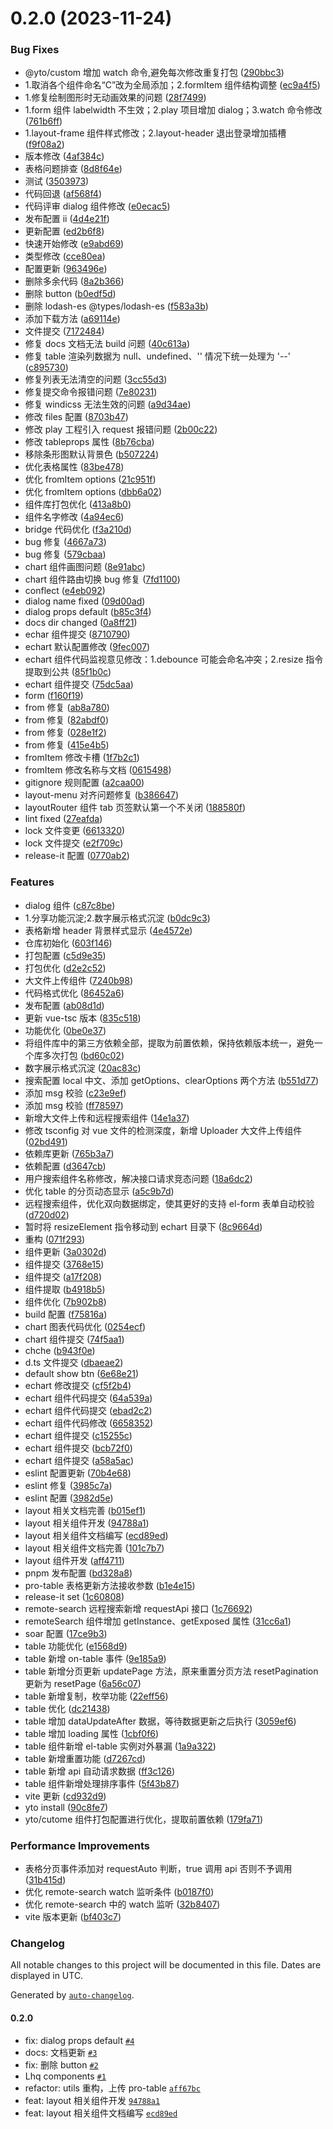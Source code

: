 # 0.2.0 (2023-11-24)

### Bug Fixes

- @yto/custom 增加 watch 命令,避免每次修改重复打包 ([290bbc3](https://git.yto.net.cn/XiAnCenter/XiAn_yto_t/software-development-kit/yto-engine/commits/290bbc369e5a098c1906fe10d35b19c7f2d5da57))
- 1.取消各个组件命名“C”改为全局添加；2.formItem 组件结构调整 ([ec9a4f5](https://git.yto.net.cn/XiAnCenter/XiAn_yto_t/software-development-kit/yto-engine/commits/ec9a4f59e6bbd2b688aa3caf04cd75953f092db3))
- 1.修复绘制图形时无动画效果的问题 ([28f7499](https://git.yto.net.cn/XiAnCenter/XiAn_yto_t/software-development-kit/yto-engine/commits/28f7499c85c1d4cd45b02310fd7a0d365b3f047a))
- 1.form 组件 labelwidth 不生效；2.play 项目增加 dialog；3.watch 命令修改 ([761b6ff](https://git.yto.net.cn/XiAnCenter/XiAn_yto_t/software-development-kit/yto-engine/commits/761b6ffa988d87b83da894a5eede5009229d69e9))
- 1.layout-frame 组件样式修改；2.layout-header 退出登录增加插槽 ([f9f08a2](https://git.yto.net.cn/XiAnCenter/XiAn_yto_t/software-development-kit/yto-engine/commits/f9f08a23704ac624c2132d2f01aa6c188fc1a407))
- 版本修改 ([4af384c](https://git.yto.net.cn/XiAnCenter/XiAn_yto_t/software-development-kit/yto-engine/commits/4af384c1dd1fcdb2a1c3cc93161aa7e356c0ee7e))
- 表格问题排查 ([8d8f64e](https://git.yto.net.cn/XiAnCenter/XiAn_yto_t/software-development-kit/yto-engine/commits/8d8f64e03817c4e000c3e6d14458d7e1038d2d51))
- 测试 ([3503973](https://git.yto.net.cn/XiAnCenter/XiAn_yto_t/software-development-kit/yto-engine/commits/350397354bd9cafdead6f9b009016a3cd6a38c80))
- 代码回退 ([af568f4](https://git.yto.net.cn/XiAnCenter/XiAn_yto_t/software-development-kit/yto-engine/commits/af568f474367dd032dd80afeba54f2dd73ad183a))
- 代码评审 dialog 组件修改 ([e0ecac5](https://git.yto.net.cn/XiAnCenter/XiAn_yto_t/software-development-kit/yto-engine/commits/e0ecac5ca1fc357825104af3fe3a06525936f8df))
- 发布配置 ii ([4d4e21f](https://git.yto.net.cn/XiAnCenter/XiAn_yto_t/software-development-kit/yto-engine/commits/4d4e21f97547b482bd6ce6c46e7e824800ac9947))
- 更新配置 ([ed2b6f8](https://git.yto.net.cn/XiAnCenter/XiAn_yto_t/software-development-kit/yto-engine/commits/ed2b6f8ba7e2cb712130bba94905f0836bee7148))
- 快速开始修改 ([e9abd69](https://git.yto.net.cn/XiAnCenter/XiAn_yto_t/software-development-kit/yto-engine/commits/e9abd6999b48f95538cbc9e9587c876e4eb4a9b7))
- 类型修改 ([cce80ea](https://git.yto.net.cn/XiAnCenter/XiAn_yto_t/software-development-kit/yto-engine/commits/cce80eaf468ec449fd6408aa6551fd12a4d66c7b))
- 配置更新 ([963496e](https://git.yto.net.cn/XiAnCenter/XiAn_yto_t/software-development-kit/yto-engine/commits/963496ec04d4e9b526b8bc9f279170f53ff7cd9f))
- 删除多余代码 ([8a2b366](https://git.yto.net.cn/XiAnCenter/XiAn_yto_t/software-development-kit/yto-engine/commits/8a2b3667312314d982b6e1d073f5c5385d32f625))
- 删除 button ([b0edf5d](https://git.yto.net.cn/XiAnCenter/XiAn_yto_t/software-development-kit/yto-engine/commits/b0edf5dbf5530099f0fbe12ec689f0ef152a714b))
- 删除 lodash-es @types/lodash-es ([f583a3b](https://git.yto.net.cn/XiAnCenter/XiAn_yto_t/software-development-kit/yto-engine/commits/f583a3b745a4c839bedde500b4a6ae972992a618))
- 添加下载方法 ([a69114e](https://git.yto.net.cn/XiAnCenter/XiAn_yto_t/software-development-kit/yto-engine/commits/a69114ec59bb159e9e671b123cbae5a475edba83))
- 文件提交 ([7172484](https://git.yto.net.cn/XiAnCenter/XiAn_yto_t/software-development-kit/yto-engine/commits/7172484e8e9f4d5356e860c97eb0292174c822b7))
- 修复 docs 文档无法 build 问题 ([40c613a](https://git.yto.net.cn/XiAnCenter/XiAn_yto_t/software-development-kit/yto-engine/commits/40c613af2e6110a4050f5aa71ac4b79d1e757492))
- 修复 table 渲染列数据为 null、undefined、'' 情况下统一处理为 '--' ([c895730](https://git.yto.net.cn/XiAnCenter/XiAn_yto_t/software-development-kit/yto-engine/commits/c89573041881dda4fa32e675fcb33b62795a721c))
- 修复列表无法清空的问题 ([3cc55d3](https://git.yto.net.cn/XiAnCenter/XiAn_yto_t/software-development-kit/yto-engine/commits/3cc55d33d577e4476d619ff6d8f7f01e00b30c9d))
- 修复提交命令报错问题 ([7e80231](https://git.yto.net.cn/XiAnCenter/XiAn_yto_t/software-development-kit/yto-engine/commits/7e80231949c4b07e4edd5e356ac95a1d57c291c4))
- 修复 windicss 无法生效的问题 ([a9d34ae](https://git.yto.net.cn/XiAnCenter/XiAn_yto_t/software-development-kit/yto-engine/commits/a9d34ae24cf29978315609e083972d09ffb51e84))
- 修改 files 配置 ([8703b47](https://git.yto.net.cn/XiAnCenter/XiAn_yto_t/software-development-kit/yto-engine/commits/8703b47a75baec834421d291996d4b321b8d00a9))
- 修改 play 工程引入 request 报错问题 ([2b00c22](https://git.yto.net.cn/XiAnCenter/XiAn_yto_t/software-development-kit/yto-engine/commits/2b00c228fbb09731405530a99bb0ea205599960c))
- 修改 tableprops 属性 ([8b76cba](https://git.yto.net.cn/XiAnCenter/XiAn_yto_t/software-development-kit/yto-engine/commits/8b76cbaf3d7680cf1056de7cb95ca35a7ff0eace))
- 移除条形图默认背景色 ([b507224](https://git.yto.net.cn/XiAnCenter/XiAn_yto_t/software-development-kit/yto-engine/commits/b507224deb97a0852ed8b72783684ddc835eb41a))
- 优化表格属性 ([83be478](https://git.yto.net.cn/XiAnCenter/XiAn_yto_t/software-development-kit/yto-engine/commits/83be47826f70283e6c252b13d197490215eacb9c))
- 优化 fromItem options ([21c951f](https://git.yto.net.cn/XiAnCenter/XiAn_yto_t/software-development-kit/yto-engine/commits/21c951fdaf3d772e2d39c5a69b4675317555be82))
- 优化 fromItem options ([dbb6a02](https://git.yto.net.cn/XiAnCenter/XiAn_yto_t/software-development-kit/yto-engine/commits/dbb6a0280c8e147921f2f9eda3d8dab83190c3e6))
- 组件库打包优化 ([413a8b0](https://git.yto.net.cn/XiAnCenter/XiAn_yto_t/software-development-kit/yto-engine/commits/413a8b019c984b6c6f0846bd2e467ce4085820b1))
- 组件名字修改 ([4a94ec6](https://git.yto.net.cn/XiAnCenter/XiAn_yto_t/software-development-kit/yto-engine/commits/4a94ec653a05cf0780f8829f152dfb679f140f21))
- bridge 代码优化 ([f3a210d](https://git.yto.net.cn/XiAnCenter/XiAn_yto_t/software-development-kit/yto-engine/commits/f3a210daf642bfd5fcfc5428828d38d7807a889d))
- bug 修复 ([4667a73](https://git.yto.net.cn/XiAnCenter/XiAn_yto_t/software-development-kit/yto-engine/commits/4667a739549d3ccc8b401d9ecc979cf377d75e9e))
- bug 修复 ([579cbaa](https://git.yto.net.cn/XiAnCenter/XiAn_yto_t/software-development-kit/yto-engine/commits/579cbaa2a05f8b4a8cc342995d9a8a7490000893))
- chart 组件画图问题 ([8e91abc](https://git.yto.net.cn/XiAnCenter/XiAn_yto_t/software-development-kit/yto-engine/commits/8e91abc7cb1d78fdbbe597189eecd83e6fb2e7c7))
- chart 组件路由切换 bug 修复 ([7fd1100](https://git.yto.net.cn/XiAnCenter/XiAn_yto_t/software-development-kit/yto-engine/commits/7fd11003111f84c8f7be57435e97c1ccd055d485))
- conflect ([e4eb092](https://git.yto.net.cn/XiAnCenter/XiAn_yto_t/software-development-kit/yto-engine/commits/e4eb09247c9824920b6795b5c8a8f68ee0ad5995))
- dialog name fixed ([09d00ad](https://git.yto.net.cn/XiAnCenter/XiAn_yto_t/software-development-kit/yto-engine/commits/09d00ada337129b10bac71d19518a57dedc5eb57))
- dialog props default ([b85c3f4](https://git.yto.net.cn/XiAnCenter/XiAn_yto_t/software-development-kit/yto-engine/commits/b85c3f4f94b3905704027dc26d5b7e4f790cc0a8))
- docs dir changed ([0a8ff21](https://git.yto.net.cn/XiAnCenter/XiAn_yto_t/software-development-kit/yto-engine/commits/0a8ff21b6830aa5cebc50b27dfd74162f95c0f31))
- echar 组件提交 ([8710790](https://git.yto.net.cn/XiAnCenter/XiAn_yto_t/software-development-kit/yto-engine/commits/8710790c9d35b3afcff45941efe58cc7bca9dda7))
- echart 默认配置修改 ([9fec007](https://git.yto.net.cn/XiAnCenter/XiAn_yto_t/software-development-kit/yto-engine/commits/9fec0070d927ce8f77745fceab5a0442e47a2494))
- echart 组件代码监视意见修改：1.debounce 可能会命名冲突；2.resize 指令提取到公共 ([85f1b0c](https://git.yto.net.cn/XiAnCenter/XiAn_yto_t/software-development-kit/yto-engine/commits/85f1b0c9a3e03140789ef18ba4b05782931fcd4f))
- echart 组件提交 ([75dc5aa](https://git.yto.net.cn/XiAnCenter/XiAn_yto_t/software-development-kit/yto-engine/commits/75dc5aa856a91dd26ec16e374fc2873336e00034))
- form ([f160f19](https://git.yto.net.cn/XiAnCenter/XiAn_yto_t/software-development-kit/yto-engine/commits/f160f192a03971bb3f5c927c4e1de39aeb4cb70b))
- from 修复 ([ab8a780](https://git.yto.net.cn/XiAnCenter/XiAn_yto_t/software-development-kit/yto-engine/commits/ab8a780a52e2037a166a93a2956cff247a904cef))
- from 修复 ([82abdf0](https://git.yto.net.cn/XiAnCenter/XiAn_yto_t/software-development-kit/yto-engine/commits/82abdf09dae720b6c9aec4b56a7c370bc3b2394e))
- from 修复 ([028e1f2](https://git.yto.net.cn/XiAnCenter/XiAn_yto_t/software-development-kit/yto-engine/commits/028e1f22b50b9608d25299f42d0ba7ee7865720a))
- from 修复 ([415e4b5](https://git.yto.net.cn/XiAnCenter/XiAn_yto_t/software-development-kit/yto-engine/commits/415e4b5cb4da965f840d778a1664c9fa08f05d65))
- fromItem 修改卡槽 ([1f7b2c1](https://git.yto.net.cn/XiAnCenter/XiAn_yto_t/software-development-kit/yto-engine/commits/1f7b2c16875dcd095d0e18275bad9b9ba47209ac))
- fromItem 修改名称与文档 ([0615498](https://git.yto.net.cn/XiAnCenter/XiAn_yto_t/software-development-kit/yto-engine/commits/0615498ea458e7eb109e45a160d69bd0f58d3dda))
- gitignore 规则配置 ([a2caa00](https://git.yto.net.cn/XiAnCenter/XiAn_yto_t/software-development-kit/yto-engine/commits/a2caa00e842e44f2b894aa721caa2b84a1253dc0))
- layout-menu 对齐问题修复 ([b386647](https://git.yto.net.cn/XiAnCenter/XiAn_yto_t/software-development-kit/yto-engine/commits/b38664757d017d2ccfd0a47ea99a483731afb104))
- layoutRouter 组件 tab 页签默认第一个不关闭 ([188580f](https://git.yto.net.cn/XiAnCenter/XiAn_yto_t/software-development-kit/yto-engine/commits/188580febe67a204846ec2ad4db74a006c5976be))
- lint fixed ([27eafda](https://git.yto.net.cn/XiAnCenter/XiAn_yto_t/software-development-kit/yto-engine/commits/27eafda200ca902bc04fbe6aa1e4cfe4f5abd760))
- lock 文件变更 ([6613320](https://git.yto.net.cn/XiAnCenter/XiAn_yto_t/software-development-kit/yto-engine/commits/661332062c27118ec76caccdf9a8ebe07b54530b))
- lock 文件提交 ([e2f709c](https://git.yto.net.cn/XiAnCenter/XiAn_yto_t/software-development-kit/yto-engine/commits/e2f709c16d2e114205b66fd3f1027a37702f2bae))
- release-it 配置 ([0770ab2](https://git.yto.net.cn/XiAnCenter/XiAn_yto_t/software-development-kit/yto-engine/commits/0770ab29306f788138c26b09f0b238f9a945981a))

### Features

- dialog 组件 ([c87c8be](https://git.yto.net.cn/XiAnCenter/XiAn_yto_t/software-development-kit/yto-engine/commits/c87c8be9ee6f4c540c49a96d9066b3e944c0f4a6))
- 1.分享功能沉淀;2.数字展示格式沉淀 ([b0dc9c3](https://git.yto.net.cn/XiAnCenter/XiAn_yto_t/software-development-kit/yto-engine/commits/b0dc9c3993f5be0f40ef8b27b62c74773d4b4b3d))
- 表格新增 header 背景样式显示 ([4e4572e](https://git.yto.net.cn/XiAnCenter/XiAn_yto_t/software-development-kit/yto-engine/commits/4e4572eadef9e3ba1d4159457f851f2a7a66126b))
- 仓库初始化 ([603f146](https://git.yto.net.cn/XiAnCenter/XiAn_yto_t/software-development-kit/yto-engine/commits/603f146f9041d92d38497755b780bf103e8b7ee5))
- 打包配置 ([c5d9e35](https://git.yto.net.cn/XiAnCenter/XiAn_yto_t/software-development-kit/yto-engine/commits/c5d9e35b571d6a1d4443219642c972f4f9ef02ab))
- 打包优化 ([d2e2c52](https://git.yto.net.cn/XiAnCenter/XiAn_yto_t/software-development-kit/yto-engine/commits/d2e2c5228b352ca4e67161b0bd55c26047d8eaf3))
- 大文件上传组件 ([7240b98](https://git.yto.net.cn/XiAnCenter/XiAn_yto_t/software-development-kit/yto-engine/commits/7240b983c52a2a78026b9035c5640e3394597653))
- 代码格式优化 ([86452a6](https://git.yto.net.cn/XiAnCenter/XiAn_yto_t/software-development-kit/yto-engine/commits/86452a6ad6dceb2b58add2bcd9f45be5e91f2a65))
- 发布配置 ([ab08d1d](https://git.yto.net.cn/XiAnCenter/XiAn_yto_t/software-development-kit/yto-engine/commits/ab08d1d1dfffe5f6d42e525c15e807912247faee))
- 更新 vue-tsc 版本 ([835c518](https://git.yto.net.cn/XiAnCenter/XiAn_yto_t/software-development-kit/yto-engine/commits/835c518ec0f17e18296463ed19478ffe06707eb7))
- 功能优化 ([0be0e37](https://git.yto.net.cn/XiAnCenter/XiAn_yto_t/software-development-kit/yto-engine/commits/0be0e37621dfbf92ce5f721db6c33f886f2d4044))
- 将组件库中的第三方依赖全部，提取为前置依赖，保持依赖版本统一，避免一个库多次打包 ([bd60c02](https://git.yto.net.cn/XiAnCenter/XiAn_yto_t/software-development-kit/yto-engine/commits/bd60c02e6a6d14d6a2ce70ed62dbff883cb8ea7b))
- 数字展示格式沉淀 ([20ac83c](https://git.yto.net.cn/XiAnCenter/XiAn_yto_t/software-development-kit/yto-engine/commits/20ac83c07aeeec6be5fa7c6f84f0b040f7704ec5))
- 搜索配置 local 中文、添加 getOptions、clearOptions 两个方法 ([b551d77](https://git.yto.net.cn/XiAnCenter/XiAn_yto_t/software-development-kit/yto-engine/commits/b551d77d2f21ce3fe515ca3fbd052ce9e262aaf9))
- 添加 msg 校验 ([c23e9ef](https://git.yto.net.cn/XiAnCenter/XiAn_yto_t/software-development-kit/yto-engine/commits/c23e9ef183547d04521173ae65e4107701b8a26c))
- 添加 msg 校验 ([ff78597](https://git.yto.net.cn/XiAnCenter/XiAn_yto_t/software-development-kit/yto-engine/commits/ff785975bee0a0e621a8a5629deab50e16f720dd))
- 新增大文件上传和远程搜索组件 ([14e1a37](https://git.yto.net.cn/XiAnCenter/XiAn_yto_t/software-development-kit/yto-engine/commits/14e1a37fe39e3afcc208cab28b30d30c1b7c7090))
- 修改 tsconfig 对 vue 文件的检测深度，新增 Uploader 大文件上传组件 ([02bd491](https://git.yto.net.cn/XiAnCenter/XiAn_yto_t/software-development-kit/yto-engine/commits/02bd491093b68627cad538d9869f67d82b12701e))
- 依赖库更新 ([765b3a7](https://git.yto.net.cn/XiAnCenter/XiAn_yto_t/software-development-kit/yto-engine/commits/765b3a784ca85cdbe535ca256eb406b918953fa7))
- 依赖配置 ([d3647cb](https://git.yto.net.cn/XiAnCenter/XiAn_yto_t/software-development-kit/yto-engine/commits/d3647cbf09a1128e1820975c4161ef3b2e8ca426))
- 用户搜索组件名称修改，解决接口请求竞态问题 ([18a6dc2](https://git.yto.net.cn/XiAnCenter/XiAn_yto_t/software-development-kit/yto-engine/commits/18a6dc2944675d5be4b17b50db15fdd65e592f32))
- 优化 table 的分页动态显示 ([a5c9b7d](https://git.yto.net.cn/XiAnCenter/XiAn_yto_t/software-development-kit/yto-engine/commits/a5c9b7d9933b24d3c7651219ffb59cab5dd0784d))
- 远程搜索组件，优化双向数据绑定，使其更好的支持 el-form 表单自动校验 ([d720d02](https://git.yto.net.cn/XiAnCenter/XiAn_yto_t/software-development-kit/yto-engine/commits/d720d02d5ab08599c0baaf21d79b7ebc063fe9ee))
- 暂时将 resizeElement 指令移动到 echart 目录下 ([8c9664d](https://git.yto.net.cn/XiAnCenter/XiAn_yto_t/software-development-kit/yto-engine/commits/8c9664d97340007c1d6fa618d8fea0a52ac6251c))
- 重构 ([071f293](https://git.yto.net.cn/XiAnCenter/XiAn_yto_t/software-development-kit/yto-engine/commits/071f29304eddc5101f7aba3fc210ca4d71491977))
- 组件更新 ([3a0302d](https://git.yto.net.cn/XiAnCenter/XiAn_yto_t/software-development-kit/yto-engine/commits/3a0302dd6e77c3ff41e8a87f076833d9e9d87fb4))
- 组件提交 ([3768e15](https://git.yto.net.cn/XiAnCenter/XiAn_yto_t/software-development-kit/yto-engine/commits/3768e15b2f4760bea033a5cfd7474654a419ecbc))
- 组件提交 ([a17f208](https://git.yto.net.cn/XiAnCenter/XiAn_yto_t/software-development-kit/yto-engine/commits/a17f208dca1f37b9d5a66e5492e6908e92037fb8))
- 组件提取 ([b4918b5](https://git.yto.net.cn/XiAnCenter/XiAn_yto_t/software-development-kit/yto-engine/commits/b4918b5196d25c162ee392b88042116e67c557c3))
- 组件优化 ([7b902b8](https://git.yto.net.cn/XiAnCenter/XiAn_yto_t/software-development-kit/yto-engine/commits/7b902b8c8b0479b13e757c693bb1c5cbe412f52f))
- build 配置 ([f75816a](https://git.yto.net.cn/XiAnCenter/XiAn_yto_t/software-development-kit/yto-engine/commits/f75816ac472052e2c3b2086f4f1c781fdb82e30c))
- chart 图表代码优化 ([0254ecf](https://git.yto.net.cn/XiAnCenter/XiAn_yto_t/software-development-kit/yto-engine/commits/0254ecf93485664724004d48119eefb22ecc11a2))
- chart 组件提交 ([74f5aa1](https://git.yto.net.cn/XiAnCenter/XiAn_yto_t/software-development-kit/yto-engine/commits/74f5aa13ac018f91da56bd2afcb33e4ba3764d8d))
- chche ([b943f0e](https://git.yto.net.cn/XiAnCenter/XiAn_yto_t/software-development-kit/yto-engine/commits/b943f0ea707d7f0cacac93916b8987fb7cb81c00))
- d.ts 文件提交 ([dbaeae2](https://git.yto.net.cn/XiAnCenter/XiAn_yto_t/software-development-kit/yto-engine/commits/dbaeae2bed1a3a493956e212d46e02f057869ba4))
- default show btn ([6e68e21](https://git.yto.net.cn/XiAnCenter/XiAn_yto_t/software-development-kit/yto-engine/commits/6e68e2128fef041002cf8bd233b4f4aa4fa9db8e))
- echart 修改提交 ([cf5f2b4](https://git.yto.net.cn/XiAnCenter/XiAn_yto_t/software-development-kit/yto-engine/commits/cf5f2b4e7c24e7edfdec632b9c96774f16dc39a5))
- echart 组件代码提交 ([64a539a](https://git.yto.net.cn/XiAnCenter/XiAn_yto_t/software-development-kit/yto-engine/commits/64a539a3c51ad784eca926d041550b89518b2786))
- echart 组件代码提交 ([ebad2c2](https://git.yto.net.cn/XiAnCenter/XiAn_yto_t/software-development-kit/yto-engine/commits/ebad2c25799c6bfc8a8e065394bca48a4e281a60))
- echart 组件代码修改 ([6658352](https://git.yto.net.cn/XiAnCenter/XiAn_yto_t/software-development-kit/yto-engine/commits/66583523330eda4e948f936275afc8aa464b5770))
- echart 组件提交 ([c15255c](https://git.yto.net.cn/XiAnCenter/XiAn_yto_t/software-development-kit/yto-engine/commits/c15255c977e4fa2b7fd14f830ac3d93af6312638))
- echart 组件提交 ([bcb72f0](https://git.yto.net.cn/XiAnCenter/XiAn_yto_t/software-development-kit/yto-engine/commits/bcb72f044074ae10bf164bebc8f0d338769d971f))
- echart 组件提交 ([a58a5ac](https://git.yto.net.cn/XiAnCenter/XiAn_yto_t/software-development-kit/yto-engine/commits/a58a5ac063933b2a05815cf3e800460d2ea7d476))
- eslint 配置更新 ([70b4e68](https://git.yto.net.cn/XiAnCenter/XiAn_yto_t/software-development-kit/yto-engine/commits/70b4e68df6af9a03168b682f48fe399d8e08e340))
- eslint 修复 ([3985c7a](https://git.yto.net.cn/XiAnCenter/XiAn_yto_t/software-development-kit/yto-engine/commits/3985c7a88887fb0b5b5a78dfdf1cd2841f090c3c))
- eslint 配置 ([3982d5e](https://git.yto.net.cn/XiAnCenter/XiAn_yto_t/software-development-kit/yto-engine/commits/3982d5eb4147620423faf36459cbe39908664755))
- layout 相关文档完善 ([b015ef1](https://git.yto.net.cn/XiAnCenter/XiAn_yto_t/software-development-kit/yto-engine/commits/b015ef1d3845b9522321546159dc1f442517e472))
- layout 相关组件开发 ([94788a1](https://git.yto.net.cn/XiAnCenter/XiAn_yto_t/software-development-kit/yto-engine/commits/94788a1c4ce8e643bad257161e41b21ab1484b85))
- layout 相关组件文档编写 ([ecd89ed](https://git.yto.net.cn/XiAnCenter/XiAn_yto_t/software-development-kit/yto-engine/commits/ecd89ed71ff87933e0cb506a62621eeff20d6555))
- layout 相关组件文档完善 ([101c7b7](https://git.yto.net.cn/XiAnCenter/XiAn_yto_t/software-development-kit/yto-engine/commits/101c7b72e76e68cd9de8ff71ff28823995aad53d))
- layout 组件开发 ([aff4711](https://git.yto.net.cn/XiAnCenter/XiAn_yto_t/software-development-kit/yto-engine/commits/aff47118a65444edbe93fe976b80960944385147))
- pnpm 发布配置 ([bd328a8](https://git.yto.net.cn/XiAnCenter/XiAn_yto_t/software-development-kit/yto-engine/commits/bd328a88fc3b1d8668a9d39a3c76732e5a635d08))
- pro-table 表格更新方法接收参数 ([b1e4e15](https://git.yto.net.cn/XiAnCenter/XiAn_yto_t/software-development-kit/yto-engine/commits/b1e4e150c932b6da0403da99b21db3e05a195892))
- release-it set ([1c60808](https://git.yto.net.cn/XiAnCenter/XiAn_yto_t/software-development-kit/yto-engine/commits/1c60808688e106281c7e3bb04f43ce0d0bf0c646))
- remote-search 远程搜索新增 requestApi 接口 ([1c76692](https://git.yto.net.cn/XiAnCenter/XiAn_yto_t/software-development-kit/yto-engine/commits/1c76692ee7eda2b38da75537068b56191dcdc406))
- remoteSearch 组件增加 getInstance、getExposed 属性 ([31cc6a1](https://git.yto.net.cn/XiAnCenter/XiAn_yto_t/software-development-kit/yto-engine/commits/31cc6a1d9c2c53d6856233342e5deefe1138c29a))
- soar 配置 ([17ce9b3](https://git.yto.net.cn/XiAnCenter/XiAn_yto_t/software-development-kit/yto-engine/commits/17ce9b38b60c3ad2d7777128ba40d5b026160e59))
- table 功能优化 ([e1568d9](https://git.yto.net.cn/XiAnCenter/XiAn_yto_t/software-development-kit/yto-engine/commits/e1568d901698e179863425d02753f86bec35396d))
- table 新增 on-table 事件 ([9e185a9](https://git.yto.net.cn/XiAnCenter/XiAn_yto_t/software-development-kit/yto-engine/commits/9e185a975c619b3eb52f0c2c1defff3bcaaf21fd))
- table 新增分页更新 updatePage 方法，原来重置分页方法 resetPagination 更新为 resetPage ([6a56c07](https://git.yto.net.cn/XiAnCenter/XiAn_yto_t/software-development-kit/yto-engine/commits/6a56c07964a8e28118c6c057eddd0bfdcfc768e2))
- table 新增复制，枚举功能 ([22eff56](https://git.yto.net.cn/XiAnCenter/XiAn_yto_t/software-development-kit/yto-engine/commits/22eff565dbbe76c7b6b33d6f860e117d49146763))
- table 优化 ([dc21438](https://git.yto.net.cn/XiAnCenter/XiAn_yto_t/software-development-kit/yto-engine/commits/dc21438ad8d22feb205f78be8210d815791a591c))
- table 增加 dataUpdateAfter 数据，等待数据更新之后执行 ([3059ef6](https://git.yto.net.cn/XiAnCenter/XiAn_yto_t/software-development-kit/yto-engine/commits/3059ef6d4e52c060814ac10ec27a32980cc0dc76))
- table 增加 loading 属性 ([1cbf0f6](https://git.yto.net.cn/XiAnCenter/XiAn_yto_t/software-development-kit/yto-engine/commits/1cbf0f6db6e9ae3463bd5b02ced289f1b52d5db1))
- table 组件新增 el-table 实例对外暴漏 ([1a9a322](https://git.yto.net.cn/XiAnCenter/XiAn_yto_t/software-development-kit/yto-engine/commits/1a9a322a0578cbd2082b560d700e513ac1c26a4c))
- table 新增重置功能 ([d7267cd](https://git.yto.net.cn/XiAnCenter/XiAn_yto_t/software-development-kit/yto-engine/commits/d7267cd8b206ca75d71fe3db6c3debafa5b167e1))
- table 新增 api 自动请求数据 ([ff3c126](https://git.yto.net.cn/XiAnCenter/XiAn_yto_t/software-development-kit/yto-engine/commits/ff3c1266f19d984229464d0b30652b55916be2bb))
- table 组件新增处理排序事件 ([5f43b87](https://git.yto.net.cn/XiAnCenter/XiAn_yto_t/software-development-kit/yto-engine/commits/5f43b8725d45e0f5a0a9048933c4741cab988130))
- vite 更新 ([cd932d9](https://git.yto.net.cn/XiAnCenter/XiAn_yto_t/software-development-kit/yto-engine/commits/cd932d912022238b15eaf43ea6ca71c35a07f7df))
- yto install ([90c8fe7](https://git.yto.net.cn/XiAnCenter/XiAn_yto_t/software-development-kit/yto-engine/commits/90c8fe7d1998d12209a25b54ffb36f0191c41853))
- yto/cutome 组件打包配置进行优化，提取前置依赖 ([179fa71](https://git.yto.net.cn/XiAnCenter/XiAn_yto_t/software-development-kit/yto-engine/commits/179fa71af1d8fb1303bd813ea61bbbc0fdefbc6c))

### Performance Improvements

- 表格分页事件添加对 requestAuto 判断，true 调用 api 否则不予调用 ([31b415d](https://git.yto.net.cn/XiAnCenter/XiAn_yto_t/software-development-kit/yto-engine/commits/31b415d3dcdf7c923b3c1c76421df177ad412454))
- 优化 remote-search watch 监听条件 ([b0187f0](https://git.yto.net.cn/XiAnCenter/XiAn_yto_t/software-development-kit/yto-engine/commits/b0187f06f7dd87e7b2a42f5ed8b13c27375194c4))
- 优化 remote-search 中的 watch 监听 ([32b8407](https://git.yto.net.cn/XiAnCenter/XiAn_yto_t/software-development-kit/yto-engine/commits/32b840713546031c0881703a09ae70eb866973ed))
- vite 版本更新 ([bf403c7](https://git.yto.net.cn/XiAnCenter/XiAn_yto_t/software-development-kit/yto-engine/commits/bf403c75cd1229303e6407d42f41ce35f79e04fc))

### Changelog

All notable changes to this project will be documented in this file. Dates are displayed in UTC.

Generated by [`auto-changelog`](https://github.com/CookPete/auto-changelog).

#### 0.2.0

- fix: dialog props default [`#4`](https://git.yto.net.cn/XiAnCenter/XiAn_yto_t/pull/4)
- docs: 文档更新 [`#3`](https://git.yto.net.cn/XiAnCenter/XiAn_yto_t/pull/3)
- fix: 删除 button [`#2`](https://git.yto.net.cn/XiAnCenter/XiAn_yto_t/pull/2)
- Lhq components [`#1`](https://git.yto.net.cn/XiAnCenter/XiAn_yto_t/pull/1)
- refactor: utils 重构，上传 pro-table [`aff67bc`](https://git.yto.net.cn/XiAnCenter/XiAn_yto_t/commit/aff67bc33a3b44a5136a773dd7fb173cdf006fdb)
- feat: layout 相关组件开发 [`94788a1`](https://git.yto.net.cn/XiAnCenter/XiAn_yto_t/commit/94788a1c4ce8e643bad257161e41b21ab1484b85)
- feat: layout 相关组件文档编写 [`ecd89ed`](https://git.yto.net.cn/XiAnCenter/XiAn_yto_t/commit/ecd89ed71ff87933e0cb506a62621eeff20d6555)
